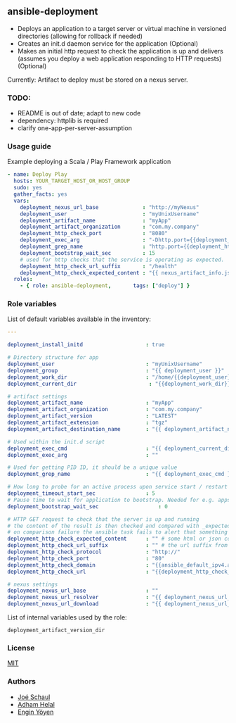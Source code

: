 ## ansible-deployment

* Deploys an application to a target server or virtual machine in versioned directories (allowing for rollback if needed)
* Creates an init.d daemon service for the application (Optional)
* Makes an initial http request to check the application is up and delivers (assumes you deploy a web application responding to HTTP requests) (Optional)

Currently: Artifact to deploy must be stored on a nexus server.

### TODO:

* README is out of date; adapt to new code
* dependency: httplib is required
* clarify one-app-per-server-assumption

### Usage guide

Example deploying a Scala / Play Framework application

```yml
- name: Deploy Play
  hosts: YOUR_TARGET_HOST_OR_HOST_GROUP
  sudo: yes
  gather_facts: yes
  vars:
    deployment_nexus_url_base              : "http://myNexus"
    deployment_user                        : "myUnixUsername"
    deployment_artifact_name               : "myApp"
    deployment_artifact_organization       : "com.my.company"
    deployment_http_check_port             : "8080"
    deployment_exec_arg                    : "-Dhttp.port={{deployment_http_check_port}}"
    deployment_grep_name                   : "http.port={{deployment_http_check_port}}"
    deployment_bootstrap_wait_sec          : 15
    # used for http checks that the service is operating as expected.
    deployment_http_check_url_suffix       : "/health"
    deployment_http_check_expected_content : "{{ nexus_artifact_info.json.data.version }}"
  roles:
    - { role: ansible-deployment,       tags: ["deploy"] }
```

### Role variables

List of default variables available in the inventory:

```yml
---

deployment_install_initd                    : true

# Directory structure for app
deployment_user                             : "myUnixUsername"
deployment_group                            : "{{ deployment_user }}"
deployment_work_dir                         : "/home/{{deployment_user}}/{{deployment_artifact_name}}"
deployment_current_dir                       : "{{deployment_work_dir}}/current"

# artifact settings
deployment_artifact_name                    : "myApp"
deployment_artifact_organization            : "com.my.company"
deployment_artifact_version                 : "LATEST"
deployment_artifact_extension               : "tgz"
deployment_artifact_destination_name        : "{{ deployment_artifact_name }}.{{ deployment_artifact_extension }}"

# Used within the init.d script
deployment_exec_cmd                         : "{{ deployment_current_dir }}/bin/{{ deployment_artifact_name }}"
deployment_exec_arg                         : ""

# Used for getting PID ID, it should be a unique value
deployment_grep_name                        : "{{ deployment_exec_cmd }}"

# How long to probe for an active process upon service start / restart
deployment_timeout_start_sec                : 5
# Pause time to wait for application to bootstrap. Needed for e.g. apps including the new relic agent.
deployment_bootstrap_wait_sec                   : 0

# HTTP GET request to check that the server is up and running
# the content of the result is then checked and compared with _expected_content
# on comparison failure the ansible task fails to alert that something has gone wrong.
deployment_http_check_expected_content      : "" # some html or json content to be expected in the http body
deployment_http_check_url_suffix            : "" # the url suffix from the base url, e.g "/index.html"
deployment_http_check_protocol              : "http://"
deployment_http_check_port                  : "80"
deployment_http_check_domain                : "{{ansible_default_ipv4.address}}"
deployment_http_check_url                   : "{{deployment_http_check_protocol}}{{deployment_http_check_domain}}:{{deployment_http_check_port}}{{deployment_http_check_url_suffix}}"

# nexus settings
deployment_nexus_url_base                   : ""
deployment_nexus_url_resolver               : "{{ deployment_nexus_url_base }}/nexus/service/local/artifact/maven/resolve?r=releases&g={{ deployment_artifact_organization }}&a={{ deployment_artifact_name }}&e={{ deployment_artifact_extension }}&v={{ deployment_artifact_version }}"
deployment_nexus_url_download               : "{{ deployment_nexus_url_base }}/nexus/content/repositories/releases/{{ nexus_artifact_info.json.data.repositoryPath }}"
```

List of internal variables used by the role:

    deployment_artifact_version_dir


### License

[MIT](LICENSE)

### Authors

* [Joé Schaul](https://github.com/jschaul)
* [Adham Helal](https://github.com/ahelal)
* [Engin Yöyen](https://github.com/enginyoyen)
